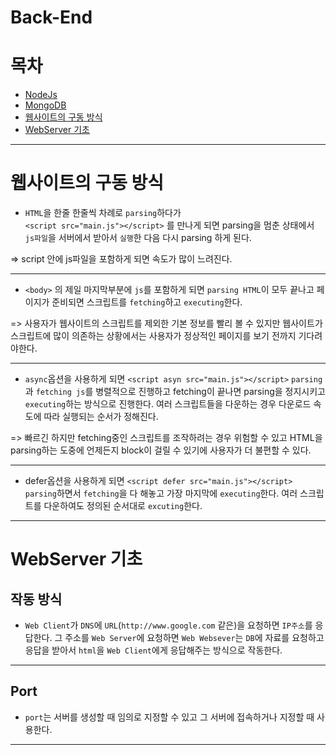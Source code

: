 # Back-End
# 목차
* [NodeJs](./NodeJs/README.md)
* [MongoDB](./MongoDB/README.md)
* [웹사이트의 구동 방식](#웹사이트의-구동-방식)
* [WebServer 기초](#WebServer-기초)
***
# 웹사이트의 구동 방식
* `HTML`을 한줄 한줄씩 차례로 `parsing`하다가  
 `<script src="main.js"></script>`
 를 만나게 되면 parsing을 멈춘 상태에서 `js파일`을 서버에서 받아서 `실행`한 다음 다시 parsing 하게 된다.   

=> script 안에 js파일을 포함하게 되면 속도가 많이 느려진다.
***
* `<body>` 의 제일 마지막부분에 `js`를 포함하게 되면 `parsing HTML`이 모두 끝나고 페이지가 준비되면 스크립트를 `fetching`하고 `executing`한다.    

=> 사용자가 웹사이트의 스크립트를 제외한 기본 정보를 빨리 볼 수 있지만 웹사이트가 스크립트에 많이 의존하는 상황에서는 사용자가 정상적인 페이지를 보기 전까지 기다려야한다.
***
* `async`옵션을 사용하게 되면 `<script asyn src="main.js"></script>` `parsing`과 `fetching js`를 병렬적으로 진행하고 fetching이 끝나면 parsing을 정지시키고 `executing`하는 방식으로 진행한다. 여러 스크립트들을 다운하는 경우 다운로드 속도에 따라 실행되는 순서가 정해진다.   

=> 빠르긴 하지만 fetching중인 스크립트를 조작하려는 경우 위험할 수 있고 HTML을 parsing하는 도중에 언제든지 block이 걸릴 수 있기에 사용자가 더 불편할 수 있다.
***
   
* defer옵션을 사용하게 되면 `<script defer src="main.js"></script>` `parsing`하면서 `fetching`을 다 해놓고 가장 마지막에 `executing`한다. 여러 스크립트를 다운하여도 정의된 순서대로 `excuting`한다.
***
# WebServer 기초
## 작동 방식
* `Web Client`가 `DNS`에 `URL`(`http://www.google.com` 같은)을 요청하면 `IP주소`를 응답한다. 그 주소를 `Web Server`에 요청하면 `Web Websever`는 `DB`에 자료를 요청하고 응답을 받아서 `html`을 `Web Client`에게 응답해주는 방식으로 작동한다.
***
## Port
* `port`는 서버를 생성할 때 임의로 지정할 수 있고 그 서버에 접속하거나 지정할 때 사용한다.
***
